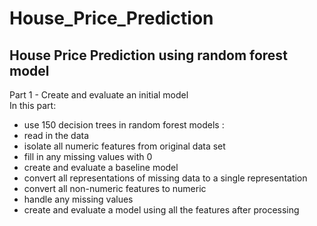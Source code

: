 # House_Price_Prediction
## House Price Prediction using random forest model
Part 1 - Create and evaluate an initial model <br>
In this part:<br>
- use 150 decision trees in random forest models :<br>
- read in the data
- isolate all numeric features from original data set
- fill in any missing values with 0
- create and evaluate a baseline model
- convert all representations of missing data to a single representation
- convert all non-numeric features to numeric
- handle any missing values
- create and evaluate a model using all the features after processing
